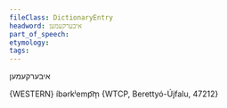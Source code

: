 ```yaml
---
fileClass: DictionaryEntry
headword: איבערקעמען
part_of_speech: 
etymology: 
tags: 
---
```

איבערקעמען

{WESTERN}
íbərkʲemp͡m̩ {WTCP, Berettyó-Újfalu, 47212}
